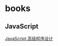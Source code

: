 # books

## JavaScript
[JavaScript 高级程序设计](http://sapp.flipboard.cn/assets/JavaScript-%E9%AB%98%E7%BA%A7%E7%A8%8B%E5%BA%8F%E8%AE%BE%E8%AE%A1-%E7%AC%AC3%E7%89%88.rar)
